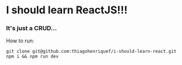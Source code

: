 # I should learn ReactJS!!!

### It's just a CRUD...

How to run:
```console
git clone git@github.com:thiagohenriquef/i-should-learn-react.git
npm i && npm run dev
```